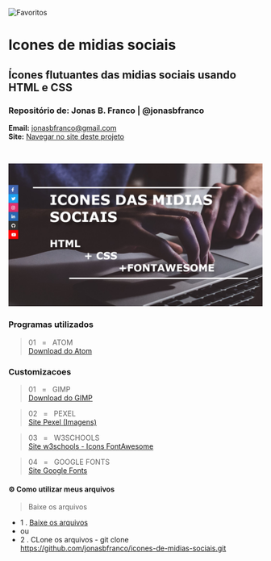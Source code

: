 ![Favoritos](https://img.shields.io/github/stars/jonasbfranco/icones-de-midias-sociais?style=social)

<p align='left'><h1><b>Icones de midias sociais<br></h1></b></p>
<p align='left'><h2>Ícones flutuantes das midias sociais usando HTML e CSS</h2></b></p>
<p align='left'><h3><b>Repositório de:</b> Jonas B. Franco | @jonasbfranco<br></h3></b></p>
<b>Email:</b> <a href='mailto:jonasbfranco@gmail.com'>jonasbfranco@gmail.com</a><br>
<b>Site:</b> <a href='https://projeto1.netlify.com/'>Navegar no site deste projeto</a></p>
<br>

![Print of Site](https://github.com/jonasbfranco/icones-de-midias-sociais/blob/master/1.png?raw=true)

### Programas utilizados
> 01&nbsp;&nbsp;&nbsp;=&nbsp;&nbsp;&nbsp;ATOM<br>
[Download do Atom](https://atom.io/) 

### Customizacoes
> 01&nbsp;&nbsp;&nbsp;=&nbsp;&nbsp;&nbsp;GIMP<br>
[Download do GIMP](https://www.gimp.org/)

> 02&nbsp;&nbsp;&nbsp;=&nbsp;&nbsp;&nbsp;PEXEL<br>
[Site Pexel (Imagens)](https://www.pexels.com/)

> 03&nbsp;&nbsp;&nbsp;=&nbsp;&nbsp;&nbsp;W3SCHOOLS<br>
[Site w3schools - Icons FontAwesome](https://www.w3schools.com/icons/fontawesome5_intro.asp)

> 04&nbsp;&nbsp;&nbsp;=&nbsp;&nbsp;&nbsp;GOOGLE FONTS<br>
[Site Google Fonts](https://fonts.google.com/?query=sans&selection.family=Open+Sans:700)


#### ⚙ Como utilizar meus arquivos 
> Baixe os arquivos 
* 1 . [Baixe os arquivos ](https://github.com/jonasbfranco/icones-de-midias-sociais/archive/master.zip)<br>
* ou
* 2 . CLone os arquivos - git clone https://github.com/jonasbfranco/icones-de-midias-sociais.git   




